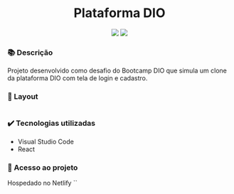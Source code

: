 <h1 align="center">Plataforma DIO</h1>
<p align="center">
  <img src="https://img.shields.io/badge/STATUS-CONCLUIDO-green?style=plastic">
  <img src="https://img.shields.io/github/stars/deboradrf?style=social">
</p>

### 📚 Descrição
Projeto desenvolvido como desafio do Bootcamp DIO que simula um clone da plataforma DIO com tela de login e cadastro.

### 🎨 Layout
<img src="">

### ✔️ Tecnologias utilizadas
- Visual Studio Code
- React

### 📁 Acesso ao projeto
Hospedado no Netlify ``
